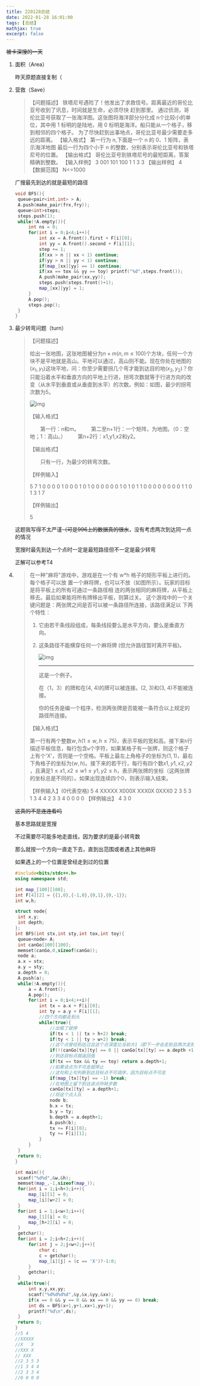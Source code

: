 ```yaml
---
title: 220128总结
date: 2022-01-28 16:01:00
tags: [总结]
mathjax: true
excerpt: false
---
```




~~被卡深搜的一天~~

1. 面积（Area）

   昨天原题直接复制（

2. 营救（Save）

   > 【问题描述】 
   > 铁塔尼号遇险了！他发出了求救信号。距离最近的哥伦比亚号收到了讯息，时间就是生命，必须尽快
   > 赶到那里。 
   > 通过侦测，哥伦比亚号获取了一张海洋图。这张图将海洋部分分化成 n个比较小的单位，其中用 1
   > 标明的是陆地，用 0 标明是海洋。船只能从一个格子，移到相邻的四个格子。 
   > 为了尽快赶到出事地点，哥伦比亚号最少需要走多远的距离。 
   > 【输入格式】 
   > 第一行为 n,下面是一个 n 的 0、1 矩阵，表示海洋地图 
   > 最后一行为四个小于 n 的整数，分别表示哥伦比亚号和铁塔尼号的位置。 
   > 【输出格式】 
   > 哥伦比亚号到铁塔尼号的最短距离，答案精确到整数。 
   > 【输入样例】 
   > 3 
   > 001 
   > 101 
   > 100 
   > 1 1 3 3 
   > 【输出样例】 
   > 4 
   > 【数据范围】 
   > N<=1000 

   广搜最先到达的就是最短的路径

   ```cpp
   void BFS(){
   	queue<pair<int,int> > A;
   	A.push(make_pair(frx,fry));
   	queue<int>steps;
   	steps.push(1);
   	while(!A.empty()){
   		int ns = 0;
   		for(int i = 0;i<4;i++){
   			int xx = A.front().first + F[i][0];
   			int yy = A.front().second + F[i][1];
   			step += 1;
   			if(xx > n || xx < 1) continue;
   			if(yy > n || yy < 1) continue;
   			if(map_[xx][yy] == 1) continue;
   			if(xx == tox && yy == toy) printf("%d",steps.front());
   			A.push(make_pair(xx,yy));
   			steps.push(steps.front()+1);
   			map_[xx][yy] = 1;
   		}
   		A.pop();
   		steps.pop();
   	}
   }
   ```

3. 最少转弯问题（turn）

   > 【问题描述】
   >
   > 给出一张地图，这张地图被分为$n\times m(n,m\leqslant 100)$个方块，任何一个方块不是平地就是高山。平地可以通过，高山则不能。现在你处在地图的$(x_1,y_1)$这块平地，问：你至少需要拐几个弯才能到达目的地$(x_2,y_2)$？你只能沿着水平和垂直方向的平地上行进，拐弯次数就等于行进方向的改变（从水平到垂直或从垂直到水平）的次数。例如：如图，最少的拐弯次数为5。
   >
   > ![img](https://images2017.cnblogs.com/blog/581342/201707/581342-20170728115557008-1660099136.jpg)
   >
   > 【输入格式】
   >
   > 　　第一行：n和m。 
   > 　　第二至n+1行：一个矩阵，为地图。（0：空地；1：高山。） 
   > 　　第n+2行：x1,y1,x2和y2。
   >
   > 【输出格式】
   >
   > 　　只有一行，为最少的转弯次数。
   >
   > 【样例输入】
   >
   > 5 7 
   > 1 0 0 0 0 1 0 
   > 0 0 1 0 1 0 0 
   > 0 0 0 0 1 0 1 
   > 0 1 1 0 0 0 0 
   > 0 0 0 0 1 1 0 
   > 1 3 1 7
   >
   > 【样例输出】
   >
   > 5

   这题我写得不太严谨~~（可是996上的数据真的很水~~，没有考虑两次到达同一点的情况

   宽搜时最先到达一个点时一定是最短路径但不一定是最少转弯

   正解可以参考T4

4. > 在一种"麻将"游戏中，游戏是在一个有 w*h 格子的矩形平板上进行的。每个格子可以放
   > 置一个麻将牌，也可以不放（如图所示）。玩家的目标是将平板上的所有可通过一条路径相
   > 连的两张相同的麻将牌，从平板上移去。最后如果能将所有牌移出平板，则算过关。 
   > 这个游戏中的一个关键问题是：两张牌之间是否可以被一条路径所连接，该路径满足以
   > 下两个特性： 
   >
   > 1. 它由若干条线段组成，每条线段要么是水平方向，要么是垂直方向。 
   >
   > 2. 这条路径不能横穿任何一个麻将牌 (但允许路径暂时离开平板)。
   >
   >    ![img](https://images2018.cnblogs.com/blog/955208/201803/955208-20180320093402188-669349880.png)
   >
   >    ---
   >
   >    这是一个例子。
   >
   >    在（1，3）的牌和在(4, 4)的牌可以被连接。(2, 3)和(3, 4)不能被连接。
   >
   >    你的任务是编一个程序，检测两张牌是否能被一条符合以上规定的路径所连接。
   >
   > 【输入格式】
   >
   > 第一行有两个整数$w,h(1\leqslant w,h\leqslant 75)$，表示平板的宽和高。接下来`h`行描述平板信息，每行包含`w`个字符，如果某格子有一张牌，则这个格子上有个'X'，否则是一个空格。平板上最左上角格子的坐标为$(1,1)$，最右下角格子的坐标为$(w,h)$。接下来的若干行，每行有四个数$x1,y1,x2,y2$ ，且满足$1\leqslant x1,x2 \leqslant w$$1\leqslant y1,y2\leqslant h$，表示两张牌的坐标（这两张牌的坐标总是不同的）。如果出现连续四个0，则表示输入结束。
   >
   > 【样例输入】\(0代表空格\)
   >    5 4 
   >    XXXXX 
   >    X000X 
   >    XXX0X 
   >    0XXX0 
   >    2 3 5 3 
   >    1 3 4 4 
   >    2 3 3 4 
   >    0 0 0 0 
   > 【样例输出】 
   >    4 
   >    3 
   >    0 

   ~~这真的不是连连看吗~~

   基本思路就是宽搜

   不过需要尽可能多地走直线，因为要求的是最小转弯数

   那么就按一个方向一直走下去，直到出范围或者遇上其他麻将

   如果遇上的一个位置是曾经走到过的位置

   ```cpp
   #include<bits/stdc++.h>
   using namespace std;
   
   int map_[100][100];
   int F[4][2] = {{1,0},{-1,0},{0,1},{0,-1}};
   int w,h;
   
   struct node{
   	int x,y;
   	int depth;
   };
   int BFS(int stx,int sty,int tox,int toy){
   	queue<node> A;
   	int canGo[100][100];
   	memset(canGo,0,sizeof(canGo));
   	node a;
   	a.x = stx;
   	a.y = sty;
   	a.depth = 0;
   	A.push(a);
   	while(!A.empty()){
   		a = A.front();
   		A.pop();
   		for(int i = 0;i<4;++i){
   			int tx = a.x + F[i][0];
   			int ty = a.y + F[i][1];
   			//四个方向都走到头 
   			while(true){
   				//出框了就停 
   				if(tx < 1 || tx > h+2) break;
   				if(ty < 1 || ty > w+2) break;
   				//这个点曾经到达过且这个点深度比当前大1（即下一步会走到且两次走到该点的步数相同）就停 
   				if(!(canGo[tx][ty] == 0 || canGo[tx][ty] == a.depth +1)) break;
   			 	//到达目标点就返回值 
   				if(tx == tox && ty == toy) return a.depth+1;
   				//如果该点为不可走就停止 
   				//这句和上句判断到达目标点不可调序，因为目标点不可走 
   				if(map_[tx][ty] == -1) break;
   				//在地图上留下到达该点所耗步数 
   			 	canGo[tx][ty] = a.depth+1;
   			 	//将这个点入队 
   			 	node b;
   			 	b.x = tx;
   			 	b.y = ty;
   			 	b.depth = a.depth+1;
   			 	A.push(b);
   			 	tx += F[i][0];
   			 	ty += F[i][1];
   			}
   		}
   	}
   	return 0;
   }
   
   int main(){
   	scanf("%d%d",&w,&h);
   	memset(map_,-1,sizeof(map_));
   	for(int i = 1;i<h+3;i++){
   		map_[i][1] = 0;
   		map_[i][w+2] = 0;
   	}
   	for(int i = 1;i<w+3;i++){
   		map_[1][i] = 0;
   		map_[h+2][i] = 0;
   	}
   	getchar();
   	for(int i = 2;i<h+2;i++){
   		for(int j = 2;j<w+2;j++){
   			char c;
   			c = getchar();
   			map_[i][j] = (c == 'X')?-1:0;
   		}
   		getchar();
   	}
   	while(true){
   		int x,y,xx,yy;
   		scanf("%d%d%d%d",&y,&x,&yy,&xx);
   		if(x == 0 && y == 0 && xx == 0 && yy == 0) break;
   		int ds = BFS(x+1,y+1,xx+1,yy+1);
   		printf("%d\n",ds);
   	}
   	return 0;
   }
   //5 4
   //XXXXX
   //X   X
   //XXX X
   // XXX 
   //2 3 5 3
   //1 3 4 4
   //2 3 3 4
   //0 0 0 0
   
   ```

   

   